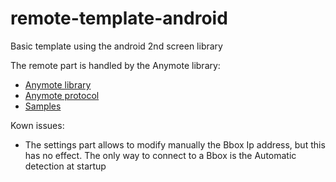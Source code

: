 remote-template-android
=======================

Basic template using the android 2nd screen library

The remote part is handled by the Anymote library:
* [Anymote library](https://code.google.com/p/googletv-android-samples/source/browse/#git%2FAnymoteLibrary)
* [Anymote protocol](https://developers.google.com/tv/remote/docs/anymote)
* [Samples](https://developers.google.com/tv/remote/docs/samples)

Kown issues:
* The settings part allows to modify manually the Bbox Ip address, but this has no effect. The only way to connect to a Bbox is the Automatic detection at startup
